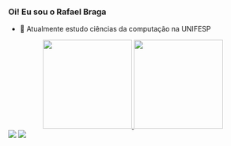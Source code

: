 ### Oi! Eu sou o Rafael Braga

- 🌱 Atualmente estudo ciências da computação na UNIFESP

<div align="center">
  <a href="https://github.com/rafaelbragae">
  <img height="180em" src="https://github-readme-stats.vercel.app/api?username=rafaelbragae&show_icons=true&theme=dracula&include_all_commits=true&count_private=true"/>
  <img height="180em" src="https://github-readme-stats.vercel.app/api/top-langs/?username=rafaelbragae&layout=compact&langs_count=7&theme=dracula"/>
</div>
<div> 
  <a href = "mailto:rafaelbragae@gmail.com"><img src="https://img.shields.io/badge/-Gmail-%23333?style=for-the-badge&logo=gmail&logoColor=white" target="_blank"></a>
  <a href="https://www.linkedin.com/in/rafael-braga-ennes-3a3635237" target="_blank"><img src="https://img.shields.io/badge/-LinkedIn-%230077B5?style=for-the-badge&logo=linkedin&logoColor=white" target="_blank"></a> 
</div>
